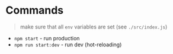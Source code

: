 # Commands
> make sure that all `env` variables are set (see `./src/index.js`)

- `npm start` - run production
- `npm run start:dev` - run dev (hot-reloading)